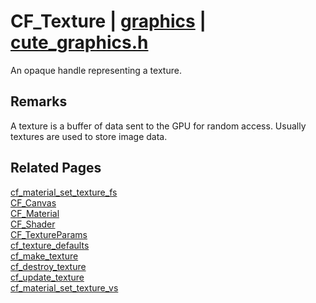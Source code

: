 # CF_Texture | [graphics](https://github.com/RandyGaul/cute_framework/blob/master/docs/graphics_readme.md) | [cute_graphics.h](https://github.com/RandyGaul/cute_framework/blob/master/include/cute_graphics.h)

An opaque handle representing a texture.

## Remarks

A texture is a buffer of data sent to the GPU for random access. Usually textures are used to store image data.

## Related Pages

[cf_material_set_texture_fs](https://github.com/RandyGaul/cute_framework/blob/master/docs/graphics/cf_material_set_texture_fs.md)  
[CF_Canvas](https://github.com/RandyGaul/cute_framework/blob/master/docs/graphics/cf_canvas.md)  
[CF_Material](https://github.com/RandyGaul/cute_framework/blob/master/docs/graphics/cf_material.md)  
[CF_Shader](https://github.com/RandyGaul/cute_framework/blob/master/docs/graphics/cf_shader.md)  
[CF_TextureParams](https://github.com/RandyGaul/cute_framework/blob/master/docs/graphics/cf_textureparams.md)  
[cf_texture_defaults](https://github.com/RandyGaul/cute_framework/blob/master/docs/graphics/cf_texture_defaults.md)  
[cf_make_texture](https://github.com/RandyGaul/cute_framework/blob/master/docs/graphics/cf_make_texture.md)  
[cf_destroy_texture](https://github.com/RandyGaul/cute_framework/blob/master/docs/graphics/cf_destroy_texture.md)  
[cf_update_texture](https://github.com/RandyGaul/cute_framework/blob/master/docs/graphics/cf_update_texture.md)  
[cf_material_set_texture_vs](https://github.com/RandyGaul/cute_framework/blob/master/docs/graphics/cf_material_set_texture_vs.md)  
